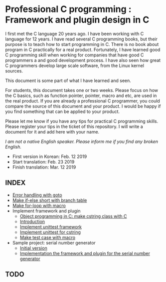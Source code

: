 # Professional C programming : Framework and plugin design in C

I first met the C language 20 years ago. I have been working with C language for 12 years.
I have read several C programming books, but their purpose is to teach how to start programming in C.
There is no book about program in C practically for a real product.
Fortunately, I have learned good C programming skill when working for companies that have good C programmers a and good development process.
I have also seen how great C programmers develop large scale software, from the Linux kernel sources.

This document is some part of what I have learned and seen.

For students, this document takes one or two weeks. Please focus on how the C basics, such as function pointer, pointer, macro and etc, are used in the real product.
If you are already a professional C programmer, you could compare the source of this document and your product. I would be happy if you find something that can be applied to your product.

Please let me know if you have any tips for practical C programming skills. Please register your tips in the ticket of this repository. I will write a document for it and add here with your name.

*I am not a native English speaker. Please inform me if you find any broken English.*

* First version in Korean: Feb. 12 2019
* Start translation: Feb. 23 2019
* Finish translation: Mar. 12 2019

## INDEX

* [Error handling with goto](error_handle.md)
* [Make if-else short with branch table](long-if.md)
* [Make for-loop with macro](foreach.md)
* Implement framework and plugin
  * [Object programming in C: make cstring class with C](cstring.md)
  * [Introduction](interface.md)
  * [Implement unittest framework](unittest.md)
  * [Implement unittest for cstring](unittest_cstring.md)
  * [Make test case with macro](unittest_cstring2.md)
* Sample project: serial number generator
  * [Initial version](serial_step1.md)
  * [Implementation the framework and plugin for the serial number generator](serial_step2.md)

## TODO
